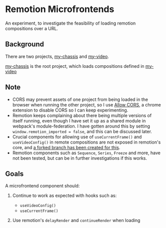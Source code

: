 # Remotion Microfrontends

An experiment, to investigate the feasibility of loading remotion compositions over a URL.

## Background

There are two projects, [my-chassis](./my-chassis/) and [my-video](./my-video/).

[my-chassis](/my-chassis/) is the root project, which loads compositions defined in [my-video](./my-video/)

## Note

- CORS may prevent assets of one project from being loaded in the browser when running the other project, so I use [Allow CORS](https://chrome.google.com/webstore/detail/allow-cors-access-control/lhobafahddgcelffkeicbaginigeejlf?hl=en-US), a chrome extension to disable CORS so I can keep experimenting.
- Remotion keeps complaining about there being multiple versions of itself running, even though I have set it up as a shared module in webpack's module-federation. I have gotten around this by setting `window.remotion_imported = false`, and this can be discussed later.
- Crucial components for allowing use of `useCurrentFrame()` and `useVideoConfig()` in remote compositions are not exposed in remotion's core, and [a forked branch has been created for this](https://github.com/remotion-dev/remotion/compare/main...mykeels:remotion:load-composition-over-url?expand=1#diff-9a4ceebe7c6f86856371906c3f061d3b56b7457022b05179884a113e7ced67e8).
- Remotion components such as `Sequence`, `Series`, `Freeze` and more, have not been tested, but can be in further investigations if this works.

## Goals

A microfrontend component should:

1. Continue to work as expected with hooks such as:
    - `useVideoConfig()`
    - `useCurrentFrame()`

2. Use remotion's `delayRender` and `continueRender` when loading
